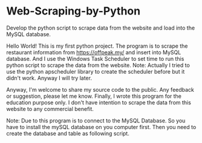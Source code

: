 # Web-Scraping-by-Python
Develop the python script to scrape data from the website and load into the MySQL database.

Hello World! This is my first python project.
The program is to scrape the restaurant information from https://offpeak.my/ and insert into MySQL database.
And I use the Windows Task Scheduler to set time to run this python script to scrape the data from the website.
Note: Actually I tried to use the python apscheduler library to create the scheduler before but it didn't work. Anyway I will try later.

Anyway, I'm welcome to share my source code to the public. Any feedback or suggestion, please let me know.
Finally, I wrote this program for the education purpose only. I don't have intention to scrape the data from this website to any commercial benefit.

Note: Due to this program is to connect to the MySQL Database. So you have to install the mySQL database on you computer first. Then you need to create the database and table as following script.


